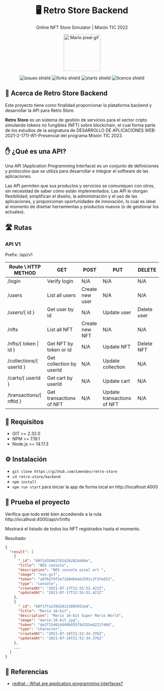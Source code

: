 <div align="center">
<h1>🖥️ Retro Store Backend</h1>

Online NFT Store Simulator | Misión TIC 2022

<img src="https://media.giphy.com/media/McDxBilGiX2WaT1YLQ/giphy.gif" width="120rem" alt="Mario pixel gif">

![issues shield](https://img.shields.io/github/issues/Lmendev/retro-store)
![forks shield](https://img.shields.io/github/forks/Lmendev/retro-store)
![starts shield](https://img.shields.io/github/stars/Lmendev/retro-store)
![licence shield](https://img.shields.io/github/license/Lmendev/retro-store)
</div>

## 💬 Acerca de Retro Store Backend

Este proyecto tiene como finalidad proporcionar la plataforma backend y desarrollar la API para Retro Store.

**Retro Store** es un sistema de gestión de servicios para el sector cripto simulando tokens no fungibles (NFT) sobre blockchain, el cual forma parte de los estudios de la asignatura de DESARROLLO DE APLICACIONES WEB: 2021-2-1711-W1-Presencial del programa Misión TIC 2022.

## ✋ ¿Qué es una API?

Una API (Application Programming Interface) es un conjunto de definiciones y protocolos que se utiliza para desarrollar e integrar el software de las aplicaciones.

Las API permiten que sus productos y servicios se comuniquen con otros, sin necesidad de saber cómo están implementados. Las API le otorgan flexibilidad; simplifican el diseño, la administración y el uso de las aplicaciones, y proporcionan oportunidades de innovación, lo cual es ideal al momento de diseñar herramientas y productos nuevos (o de gestionar los actuales).

## 🛣️ Rutas

### API V1 
Prefix: /api/v1

| Route \ HTTP METHOD     |  GET                      | POST               | PUT                        | DELETE             |
|-------------------------|---------------------------|--------------------|----------------------------|--------------------|
| /login                  | Verify login              | N/A                | N/A                        | N/A                |
| /users                  | List all users            | Create new user    | N/A                        | N/A                |
| /users/{ id }           | Get user by id            | N/A                | Update user                | Delete user        |
| /nfts                   | List all NFT              | Create new NFT     | N/A                        | N/A                |
| /nfts/{ token \| id }   | Get NFT by token or id    | N/A                | Update NFT                 | Delete NFT         |
| /collections/{ userId } | Get collection by userId  | N/A                | Update collection          | N/A                |
| /carts/{ userId }       | Get cart by userId        | N/A                | Update cart                | N/A                |
| /transactions/{ nftId } | Get transactions of NFT   | N/A                | Update transactions of NFT | N/A                |

## 📝 Requisitos

- GIT >= 2.32.0
- NPM >= 7.19.1
- Node.js >= 14.17.3

## ⚙️ Instalación

* `git clone https://github.com/Lmendev/retro-store`
* `cd retro-store/backend`
* `npm install`
* `npm run start` para iniciar la app de forma local en http://localhost:4000

## 🧪 Prueba el proyecto

Verifica que todo esté bien accediendo a la ruta http://localhost:4000/api/v1/nfts

Mostrará el listado de todos los NFT registrados hasta el momento.

Resultado:

```json
{
  "result": [
    {
      "_id": "60f2d35862f8142b2824dd6e",
      "title": "NES console",
      "description": "NES console pixel art ",
      "image": "nes.gif",
      "token": "a0f62f9f2e71684b4ab2591c2f3fe652",
      "type": "console",
      "createdAt": "2021-07-17T12:55:52.421Z",
      "updatedAt": "2021-07-17T12:55:52.421Z"
    },
    {
      "_id": "60f1ffa239d28315805953e8",
      "title": "Mario 16-bit",
      "description": "Mario 16-bit Super Mario World",
      "image": "mario-16-bit.jpg",
      "token": "de2f15d014d40b93578d255e6221fd60",
      "type": "character",
      "createdAt": "2021-07-16T21:52:34.376Z",
      "updatedAt": "2021-07-16T21:52:34.376Z"
    },
    ...
  ]
}
```

## 📙 Referencias

- [redhat - What are application programming interfaces?](https://www.redhat.com/es/topics/api/what-are-application-programming-interfaces)
